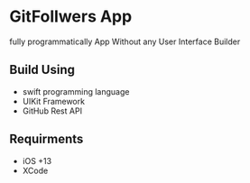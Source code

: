 # GitFollwers App
fully programmatically App Without any User Interface Builder 
## Build Using
- swift programming language
- UIKit Framework
- GitHub Rest API
## Requirments  
- iOS +13
- XCode
  
